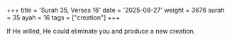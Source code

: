 +++
title = 'Surah 35, Verses 16'
date = '2025-08-27'
weight = 3676
surah = 35
ayah = 16
tags = ["creation"]
+++

If He willed, He could eliminate you and produce a new creation.